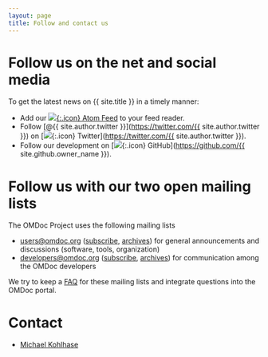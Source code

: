 ```yaml
---
layout: page
title: Follow and contact us
---
```


# Follow us on the net and social media

To get the latest news on {{ site.title }} in a timely manner:

* Add our [![](../public/feed.png){:.icon} Atom Feed](../atom.xml) to your feed reader.
* Follow [@{{ site.author.twitter }}](https://twitter.com/{{ site.author.twitter }}) on [![](../public/twitter.png){:.icon}
Twitter](https://twitter.com/{{ site.author.twitter }}).
* Follow our development on [![](../public/github.png){:.icon} GitHub](https://github.com/{{ site.github.owner_name }}).
<!-- * Live chat with us on
  [Gitter](https://gitter.im/OpenDreamKit/discuss) (we also have a
  [private room](https://gitter.im/OpenDreamKit)). -->

# Follow us with our two open mailing lists

The OMDoc Project uses the following mailing lists 

* users@omdoc.org ([subscribe](http://lists.kwarc.info/mailman/listinfo/project-omdoc), [archives](http://lists.kwarc.info/mailman/private/project-omdoc)) for general announcements and discussions (software, tools, organization) 
* developers@omdoc.org ([subscribe](http://lists.kwarc.info/mailman/listinfo/project-omdoc-dev), [archives](http://lists.kwarc.info/mailman/private/project-omdoc-dev)) for communication among the OMDoc developers 

We try to keep a [FAQ](../FAQ) for these mailing lists and integrate questions into the OMDoc portal. 

# Contact
* [Michael Kohlhase](http://kwarc.info/kohlhase)
